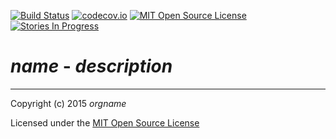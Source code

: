 [![Build Status](https://travis-ci.org/$github_user$/$github_project$.svg)](https://travis-ci.org/$github_user/$github_project$)
[![codecov.io](http://codecov.io/github/$github_user$/$github_project/coverage.svg?branch=master)](http://codecov.io/github/$github_user$/$github_project$?branch=master)
[![MIT Open Source License](https://img.shields.io/badge/license-MIT-blue.svg)](http://opensource.org/licenses/MIT)
[![Stories In Progress](https://badge.waffle.io/$github_user$/$github_project.svg?label=in%20progress&title=In%20Progress)](http://waffle.io/$github_user$/$github_project$)


# $name$ - $description$

---

Copyright (c) 2015 $orgname$

Licensed under the [MIT Open Source License](http://opensource.org/licenses/MIT)

